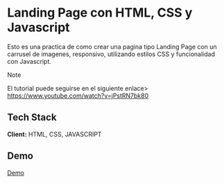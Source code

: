 # Landing Page con HTML, CSS y Javascript

Esto es una practica de como crear una pagina tipo Landing Page con un carrusel de imagenes, responsivo, utilizando estilos CSS y funcionalidad con Javascript.

> [!NOTE]  
> El tutorial puede seguirse en el siguiente enlace> https://www.youtube.com/watch?v=jPstRN7bk80

## Tech Stack

**Client:** HTML, CSS, JAVASCRIPT

## Demo

[Demo](https://htmlpreview.github.io/?https://github.com/lucho-39/landing-page/blob/main/index.html)
